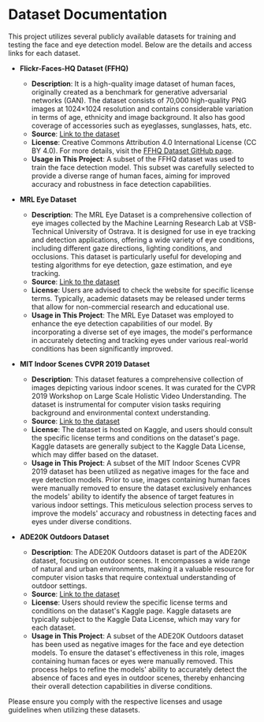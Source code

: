 # Dataset Documentation
This project utilizes several publicly available datasets for training and testing the face and eye detection model. Below are the details and access links for each dataset.

- **Flickr-Faces-HQ Dataset (FFHQ)**
    - **Description**: It is a high-quality image dataset of human faces, originally created as a benchmark for generative adversarial networks (GAN). The dataset consists of 70,000 high-quality PNG images at 1024×1024 resolution and contains considerable variation in terms of age, ethnicity and image background. It also has good coverage of accessories such as eyeglasses, sunglasses, hats, etc.
    - **Source**: [Link to the dataset](https://drive.google.com/drive/folders/1tg-Ur7d4vk1T8Bn0pPpUSQPxlPGBlGfv)
    - **License**: Creative Commons Attribution 4.0 International License (CC BY 4.0). For more details, visit the [FFHQ Dataset GitHub page](https://github.com/NVlabs/ffhq-dataset?tab=readme-ov-file).
    - **Usage in This Project**: A subset of the FFHQ dataset was used to train the face detection model. This subset was carefully selected to provide a diverse range of human faces, aiming for improved accuracy and robustness in face detection capabilities.


- **MRL Eye Dataset**
    - **Description**: The MRL Eye Dataset is a comprehensive collection of eye images collected by the Machine Learning Research Lab at VSB-Technical University of Ostrava. It is designed for use in eye tracking and detection applications, offering a wide variety of eye conditions, including different gaze directions, lighting conditions, and occlusions. This dataset is particularly useful for developing and testing algorithms for eye detection, gaze estimation, and eye tracking.
    - **Source**: [Link to the dataset](http://mrl.cs.vsb.cz/eyedataset)
    - **License**: Users are advised to check the website for specific license terms. Typically, academic datasets may be released under terms that allow for non-commercial research and educational use.
    - **Usage in This Project**: The MRL Eye Dataset was employed to enhance the eye detection capabilities of our model. By incorporating a diverse set of eye images, the model's performance in accurately detecting and tracking eyes under various real-world conditions has been significantly improved.


- **MIT Indoor Scenes CVPR 2019 Dataset**
    - **Description**: This dataset features a comprehensive collection of images depicting various indoor scenes. It was curated for the CVPR 2019 Workshop on Large Scale Holistic Video Understanding. The dataset is instrumental for computer vision tasks requiring background and environmental context understanding.
    - **Source**: [Link to the dataset](https://www.kaggle.com/datasets/itsahmad/indoor-scenes-cvpr-2019)
    - **License**: The dataset is hosted on Kaggle, and users should consult the specific license terms and conditions on the dataset's page. Kaggle datasets are generally subject to the Kaggle Data License, which may differ based on the dataset.
    - **Usage in This Project**: A subset of the MIT Indoor Scenes CVPR 2019 dataset has been utilized as negative images for the face and eye detection models. Prior to use, images containing human faces were manually removed to ensure the dataset exclusively enhances the models' ability to identify the absence of target features in various indoor settings. This meticulous selection process serves to improve the models' accuracy and robustness in detecting faces and eyes under diverse conditions.


- **ADE20K Outdoors Dataset**
    - **Description**: The ADE20K Outdoors dataset is part of the ADE20K dataset, focusing on outdoor scenes. It encompasses a wide range of natural and urban environments, making it a valuable resource for computer vision tasks that require contextual understanding of outdoor settings.
    - **Source**: [Link to the dataset](https://www.kaggle.com/datasets/residentmario/ade20k-outdoors)
    - **License**: Users should review the specific license terms and conditions on the dataset's Kaggle page. Kaggle datasets are typically subject to the Kaggle Data License, which may vary for each dataset.
    - **Usage in This Project**: A subset of the ADE20K Outdoors dataset has been used as negative images for the face and eye detection models. To ensure the dataset's effectiveness in this role, images containing human faces or eyes were manually removed. This process helps to refine the models' ability to accurately detect the absence of faces and eyes in outdoor scenes, thereby enhancing their overall detection capabilities in diverse conditions.


Please ensure you comply with the respective licenses and usage guidelines when utilizing these datasets.


